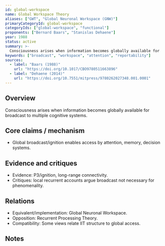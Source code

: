 ```yaml
---
id: global-workspace
name: Global Workspace Theory
aliases: ["GWT", "Global Neuronal Workspace (GNW)"]
primaryCategoryId: global-workspace
categoryIds: ["global-workspace", "functional"]
proponents: ["Bernard Baars", "Stanislas Dehaene"]
year: 1988
status: active
summary: >-
  Consciousness arises when information becomes globally available for broadcast to multiple cognitive systems (attention, memory, decision-making)
keywords: ["broadcast", "workspace", "attention", "reportability"]
sources:
  - label: "Baars (1988)"
    url: "https://doi.org/10.1017/CBO9780511663896"
  - label: "Dehaene (2014)"
    url: "https://doi.org/10.7551/mitpress/9780262027348.001.0001"
---
```


## Overview
Consciousness arises when information becomes globally available for broadcast to multiple cognitive systems.

## Core claims / mechanism
- Global broadcast/ignition enables access by attention, memory, decision systems.

## Evidence and critiques
- Evidence: P3/ignition, long-range connectivity.
- Critiques: local recurrent accounts argue broadcast not necessary for phenomenality.

## Relations
- Equivalent/implementation: Global Neuronal Workspace.
- Opposition: Recurrent Processing Theory.
- Compatibility: Some views relate IIT structure to global access.

## Notes

